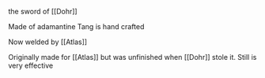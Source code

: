 the sword of [[Dohr]]

Made of adamantine
Tang is hand crafted

Now welded by [[Atlas]]

Originally made for [[Atlas]] but was unfinished when [[Dohr]] stole it. Still is very effective